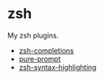 # zsh
My zsh plugins.

- [zsh-completions](https://github.com/zsh-users/zsh-completions)
- [pure-prompt](https://github.com/sindresorhus/pure)
- [zsh-syntax-highlighting](https://github.com/zsh-users/zsh-syntax-highlighting)
